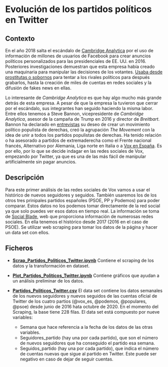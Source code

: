 # Evolución de los partidos políticos en Twitter

## Contexto
En el año 2018 salta el escándalo de [Cambridge Analytica](https://www.infobae.com/america/tecno/2018/03/20/7-datos-para-entender-el-escandalo-de-facebook-y-cambridge-analytica/) por el uso de información de millones de usuarios de Facebook para crear anuncios políticos personalizados para las presidenciales de EE. UU. en 2016. Posteriores investigaciones demuestran que esta empresa había creado una maquinaria para manipular las decisiones de los votantes. [Usaba desde prostitutas o sobornos](https://www.infobae.com/america/eeuu/2018/03/19/sobornos-mujeres-y-noticias-falsas-el-ceo-de-cambridge-analytica-confeso-en-una-camara-oculta-los-metodos-que-salpican-a-facebook/) para tentar a los rivales políticos para después grabarlos, hasta la creación de miles de cuentas en redes sociales y la difusión de fakes news en ellas.

Lo interesante de _Cambridge Analytica_ es que hay algo mucho más grande detrás de esta empresa. A pesar de que la empresa la tuvieron que cerrar por el escándalo, sus integrantes han seguido haciendo la misma labor. Entre ellos tenemos a Steve Bannon, vicepresidente de _Cambridge Analytica_, asesor de la campaña de Trump en 2016 y director de _Breitbart_. Bannon ha declarado en [entrevistas]((https://www.eltiempo.com/mundo/eeuu-y-canada/entrevista-con-steve-bannon-sobre-el-populismo-y-el-gobierno-de-donald-trump-294662)) su deseo de crear un movimiento político populista de derechas, creó la agrupación _The Movement_ con la idea de unir a todos los partidos populistas de derechas. Ha tenido relación o ha asesorado a partidos de extremaderecha como el Frente nacional francés, Alternativo por Alemania, Liga norte en Italia o a [Vox en España](https://www.voxespana.es/noticias/bannon-el-artifice-de-la-victoria-de-trump-apuesta-por-vox-para-espana-20180410).
Es por ello, por lo que se decide indagar en las redes sociales de Vox, empezando por Twitter, ya que es una de las más fácil de manipular artificialmente sin pagar anuncios.

## Descripción
Para este primer análisis de las redes sociales de Vox vamos a usar el histórico de nuevos seguidores y seguidos. También usaremos los de los otros tres prinipales partidos españoles (PSOE, PP y Podemos) para poder comparar.
Estos datos no los podemos tomar directamente de la red social ya que solo puedes ver esos datos en tiempo real. La información se toma de [Social Blade](https://socialblade.com/), web que proporciona información de numerosas redes sociales. En ella tenemos el histórico desde 2017 (2016 en el caso de PSOE). Se utilizar web scraping para tomar los datos de la página y hacer un data set con ellos.

## Ficheros

- [**Scrap_Partidos_Politicos_Twitter.ipynb**](https://github.com/dnunezs/Partidos_Politicos_Twitter/blob/main/Scrap_Partidos_Politicos_Twitter.ipynb) Contiene el scraping de los datos y la transformación en dataset.

- [**Plot_Partidos_Politicos_Twitter.ipynb**](https://github.com/dnunezs/Partidos_Politicos_Twitter/blob/main/Plot_Partidos_Politicos_Twitter.ipynb) Contiene gráficos que ayudan a un análisis preliminar de los datos.

- [**Partidos_Politicos_Twitter.csv**](https://github.com/dnunezs/Partidos_Politicos_Twitter/blob/main/Partidos_Politicos_Twitter.csv) El data set contiene los datos semanales de los nuevos seguidores y nuevos seguidos de las cuentas oficial de Twitter de los cuatro partios (@vox_es, @podemos, @populares, @psoe) desde junio de 2016 hata octubre de 2020. En el momento del Scraping, la base tiene 228 filas.
El data set está compuesto por nueve variables: 
  - Semana que hace referencia a la fecha de los datos de las otras variables. 
  - Seguidores_partido (hay una por cada partido), que son el número de nuevos seguidores que ha conseguido el partido esa semana. 
  - Seguidos_partido (hay una por cada partido), que indica el número de cuentas nuevas que sigue al partido en Twitter. Este puede ser negativo en caso de dejar de seguir cuentas. 

